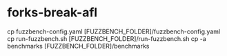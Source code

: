 # forks-break-afl

cp fuzzbench-config.yaml [FUZZBENCH_FOLDER]/fuzzbench-config.yaml
cp run-fuzzbench.sh [FUZZBENCH_FOLDER]/run-fuzzbench.sh
cp -a benchmarks [FUZZBENCH_FOLDER]/benchmarks